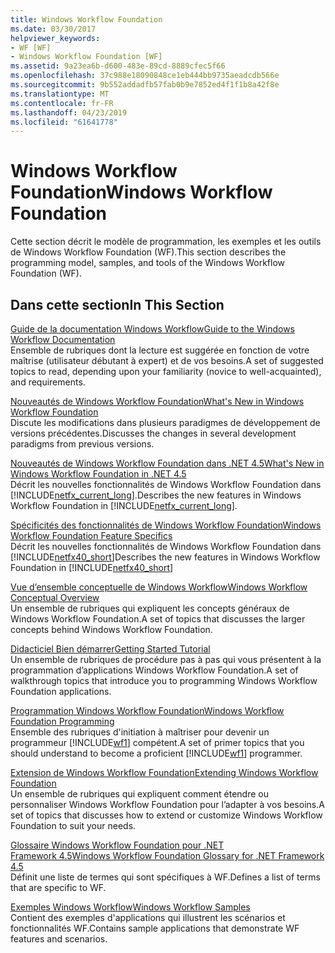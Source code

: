```yaml
---
title: Windows Workflow Foundation
ms.date: 03/30/2017
helpviewer_keywords:
- WF [WF]
- Windows Workflow Foundation [WF]
ms.assetid: 9a23ea6b-d600-483e-89cd-8889cfec5f66
ms.openlocfilehash: 37c988e18090848ce1eb444bb9735aeadcdb566e
ms.sourcegitcommit: 9b552addadfb57fab0b9e7852ed4f1f1b8a42f8e
ms.translationtype: MT
ms.contentlocale: fr-FR
ms.lasthandoff: 04/23/2019
ms.locfileid: "61641778"
---
```

# <a name="windows-workflow-foundation"></a><span data-ttu-id="198fc-102">Windows Workflow Foundation</span><span class="sxs-lookup"><span data-stu-id="198fc-102">Windows Workflow Foundation</span></span>
<span data-ttu-id="198fc-103">Cette section décrit le modèle de programmation, les exemples et les outils de Windows Workflow Foundation (WF).</span><span class="sxs-lookup"><span data-stu-id="198fc-103">This section describes the programming model, samples, and tools of the Windows Workflow Foundation (WF).</span></span>  
  
## <a name="in-this-section"></a><span data-ttu-id="198fc-104">Dans cette section</span><span class="sxs-lookup"><span data-stu-id="198fc-104">In This Section</span></span>  
 [<span data-ttu-id="198fc-105">Guide de la documentation Windows Workflow</span><span class="sxs-lookup"><span data-stu-id="198fc-105">Guide to the Windows Workflow Documentation</span></span>](guide-to-the-documentation.md)  
 <span data-ttu-id="198fc-106">Ensemble de rubriques dont la lecture est suggérée en fonction de votre maîtrise (utilisateur débutant à expert) et de vos besoins.</span><span class="sxs-lookup"><span data-stu-id="198fc-106">A set of suggested topics to read, depending upon your familiarity (novice to well-acquainted), and requirements.</span></span>  
  
 [<span data-ttu-id="198fc-107">Nouveautés de Windows Workflow Foundation</span><span class="sxs-lookup"><span data-stu-id="198fc-107">What's New in Windows Workflow Foundation</span></span>](whats-new.md)  
 <span data-ttu-id="198fc-108">Discute les modifications dans plusieurs paradigmes de développement de versions précédentes.</span><span class="sxs-lookup"><span data-stu-id="198fc-108">Discusses the changes in several development paradigms from previous versions.</span></span>  
  
 [<span data-ttu-id="198fc-109">Nouveautés de Windows Workflow Foundation dans .NET 4.5</span><span class="sxs-lookup"><span data-stu-id="198fc-109">What's New in Windows Workflow Foundation in .NET 4.5</span></span>](whats-new-in-wf-in-dotnet.md)  
 <span data-ttu-id="198fc-110">Décrit les nouvelles fonctionnalités de Windows Workflow Foundation dans [!INCLUDE[netfx_current_long](../../../includes/netfx-current-long-md.md)].</span><span class="sxs-lookup"><span data-stu-id="198fc-110">Describes the new features in Windows Workflow Foundation in [!INCLUDE[netfx_current_long](../../../includes/netfx-current-long-md.md)].</span></span>  
  
 [<span data-ttu-id="198fc-111">Spécificités des fonctionnalités de Windows Workflow Foundation</span><span class="sxs-lookup"><span data-stu-id="198fc-111">Windows Workflow Foundation Feature Specifics</span></span>](feature-specifics.md)  
 <span data-ttu-id="198fc-112">Décrit les nouvelles fonctionnalités de Windows Workflow Foundation dans [!INCLUDE[netfx40_short](../../../includes/netfx40-short-md.md)]</span><span class="sxs-lookup"><span data-stu-id="198fc-112">Describes the new features in Windows Workflow Foundation in  [!INCLUDE[netfx40_short](../../../includes/netfx40-short-md.md)]</span></span>  
  
 [<span data-ttu-id="198fc-113">Vue d’ensemble conceptuelle de Windows Workflow</span><span class="sxs-lookup"><span data-stu-id="198fc-113">Windows Workflow Conceptual Overview</span></span>](conceptual-overview.md)  
 <span data-ttu-id="198fc-114">Un ensemble de rubriques qui expliquent les concepts généraux de Windows Workflow Foundation.</span><span class="sxs-lookup"><span data-stu-id="198fc-114">A set of topics that discusses the larger concepts behind Windows Workflow Foundation.</span></span>  
  
 [<span data-ttu-id="198fc-115">Didacticiel Bien démarrer</span><span class="sxs-lookup"><span data-stu-id="198fc-115">Getting Started Tutorial</span></span>](getting-started-tutorial.md)  
 <span data-ttu-id="198fc-116">Un ensemble de rubriques de procédure pas à pas qui vous présentent à la programmation d’applications Windows Workflow Foundation.</span><span class="sxs-lookup"><span data-stu-id="198fc-116">A set of walkthrough topics that introduce you to programming Windows Workflow Foundation applications.</span></span>  
  
 [<span data-ttu-id="198fc-117">Programmation Windows Workflow Foundation</span><span class="sxs-lookup"><span data-stu-id="198fc-117">Windows Workflow Foundation Programming</span></span>](programming.md)  
 <span data-ttu-id="198fc-118">Ensemble des rubriques d'initiation à maîtriser pour devenir un programmeur [!INCLUDE[wf1](../../../includes/wf1-md.md)] compétent.</span><span class="sxs-lookup"><span data-stu-id="198fc-118">A set of primer topics that you should understand to become a proficient [!INCLUDE[wf1](../../../includes/wf1-md.md)] programmer.</span></span>  
  
 [<span data-ttu-id="198fc-119">Extension de Windows Workflow Foundation</span><span class="sxs-lookup"><span data-stu-id="198fc-119">Extending Windows Workflow Foundation</span></span>](extend.md)  
 <span data-ttu-id="198fc-120">Un ensemble de rubriques qui expliquent comment étendre ou personnaliser Windows Workflow Foundation pour l’adapter à vos besoins.</span><span class="sxs-lookup"><span data-stu-id="198fc-120">A set of topics that discusses how to extend or customize Windows Workflow Foundation to suit your needs.</span></span>  
  
 [<span data-ttu-id="198fc-121">Glossaire Windows Workflow Foundation pour .NET Framework 4.5</span><span class="sxs-lookup"><span data-stu-id="198fc-121">Windows Workflow Foundation Glossary for .NET Framework 4.5</span></span>](glossary.md)  
 <span data-ttu-id="198fc-122">Définit une liste de termes qui sont spécifiques à WF.</span><span class="sxs-lookup"><span data-stu-id="198fc-122">Defines a list of terms that are specific to WF.</span></span>  
  
 [<span data-ttu-id="198fc-123">Exemples Windows Workflow</span><span class="sxs-lookup"><span data-stu-id="198fc-123">Windows Workflow Samples</span></span>](./samples/index.md)  
 <span data-ttu-id="198fc-124">Contient des exemples d'applications qui illustrent les scénarios et fonctionnalités WF.</span><span class="sxs-lookup"><span data-stu-id="198fc-124">Contains sample applications that demonstrate WF features and scenarios.</span></span>
